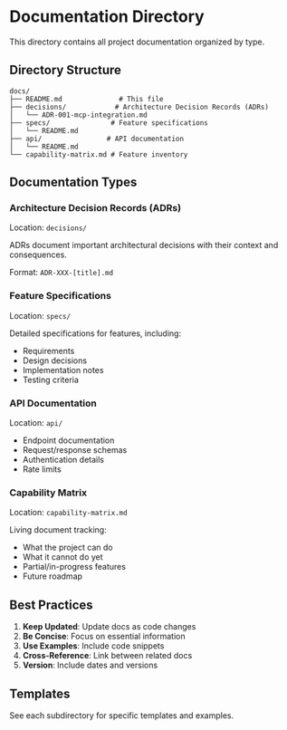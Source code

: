 # Documentation Directory

This directory contains all project documentation organized by type.

## Directory Structure

```
docs/
├── README.md              # This file
├── decisions/            # Architecture Decision Records (ADRs)
│   └── ADR-001-mcp-integration.md
├── specs/               # Feature specifications
│   └── README.md
├── api/                # API documentation
│   └── README.md
└── capability-matrix.md # Feature inventory
```

## Documentation Types

### Architecture Decision Records (ADRs)
Location: `decisions/`

ADRs document important architectural decisions with their context and consequences.

Format: `ADR-XXX-[title].md`

### Feature Specifications
Location: `specs/`

Detailed specifications for features, including:
- Requirements
- Design decisions
- Implementation notes
- Testing criteria

### API Documentation
Location: `api/`

- Endpoint documentation
- Request/response schemas
- Authentication details
- Rate limits

### Capability Matrix
Location: `capability-matrix.md`

Living document tracking:
- What the project can do
- What it cannot do yet
- Partial/in-progress features
- Future roadmap

## Best Practices

1. **Keep Updated**: Update docs as code changes
2. **Be Concise**: Focus on essential information
3. **Use Examples**: Include code snippets
4. **Cross-Reference**: Link between related docs
5. **Version**: Include dates and versions

## Templates

See each subdirectory for specific templates and examples.